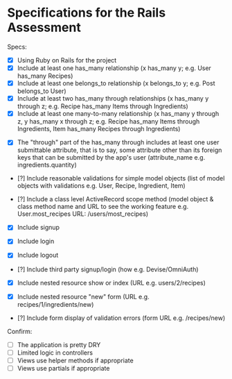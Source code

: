 # Specifications for the Rails Assessment

Specs:
- [x] Using Ruby on Rails for the project
- [x] Include at least one has_many relationship (x has_many y; e.g. User has_many Recipes) 
- [x] Include at least one belongs_to relationship (x belongs_to y; e.g. Post belongs_to User)
- [x] Include at least two has_many through relationships (x has_many y through z; e.g. Recipe has_many Items through Ingredients)
- [x] Include at least one many-to-many relationship (x has_many y through z, y has_many x through z; e.g. Recipe has_many Items through Ingredients, Item has_many Recipes through Ingredients)

<!-- # Will fulfill this through refactoring recipe create method
# Just explain it and verify that it will suffice
    # user has many cocktails through recipes
    # user submits cocktail name as a recipe name
    # thus, cocktail is found or created dynamically through the recipe name attribute
    # so despite not having a cocktail.name attribute through the new recipe form....
    # the user still submits an attribute and creates a cocktail through the form. -->
- [x] The "through" part of the has_many through includes at least one user submittable attribute, that is to say, some attribute other than its foreign keys that can be submitted by the app's user (attribute_name e.g. ingredients.quantity)

    <!-- # update models validations
    # users can only create one recipe with the same name
    # I do not know how to do this yet -->
- [?] Include reasonable validations for simple model objects (list of model objects with validations e.g. User, Recipe, Ingredient, Item)

    <!-- # here I want to add comments and ratings to each recipe
    # then thru a scope method, can show "highest rated recipes" -->
- [?] Include a class level ActiveRecord scope method (model object & class method name and URL to see the working feature e.g. User.most_recipes URL: /users/most_recipes)


- [x] Include signup
- [x] Include login
- [x] Include logout

    <!-- # Would love to do Google OmniAuth -->
- [?] Include third party signup/login (how e.g. Devise/OmniAuth)

- [x] Include nested resource show or index (URL e.g. users/2/recipes)
- [x] Include nested resource "new" form (URL e.g. recipes/1/ingredients/new)

    <!-- # I am not sure what this means -->
- [?] Include form display of validation errors (form URL e.g. /recipes/new)

Confirm:
- [ ] The application is pretty DRY
- [ ] Limited logic in controllers
- [ ] Views use helper methods if appropriate
- [ ] Views use partials if appropriate